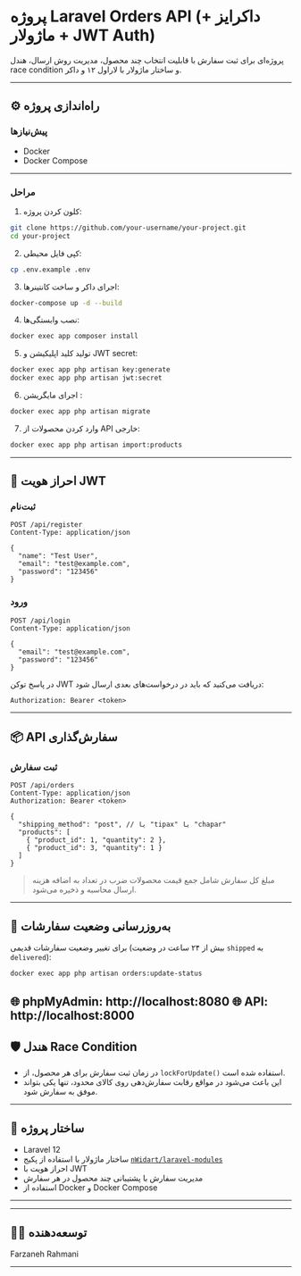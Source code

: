 # پروژه Laravel Orders API (داکرایز + ماژولار + JWT Auth)

پروژه‌ای برای ثبت سفارش با قابلیت انتخاب چند محصول، مدیریت روش ارسال، هندل race condition و ساختار ماژولار با لاراول ۱۲ و داکر.

---

## ⚙️ راه‌اندازی پروژه

### پیش‌نیازها

- Docker
- Docker Compose

---

### مراحل

1. کلون کردن پروژه:

```bash
git clone https://github.com/your-username/your-project.git
cd your-project
```

2. کپی فایل محیطی:

```bash
cp .env.example .env
```

3. اجرای داکر و ساخت کانتینرها:

```bash
docker-compose up -d --build
```

4. نصب وابستگی‌ها:

```bash
docker exec app composer install
```

5. تولید کلید اپلیکیشن و JWT secret:

```bash
docker exec app php artisan key:generate
docker exec app php artisan jwt:secret
```

6. اجرای مایگریشن :

```bash
docker exec app php artisan migrate
```

7. وارد کردن محصولات از API خارجی:

```bash
docker exec app php artisan import:products
```

---

## 🔐 احراز هویت JWT

### ثبت‌نام

```http
POST /api/register
Content-Type: application/json

{
  "name": "Test User",
  "email": "test@example.com",
  "password": "123456"
}
```

### ورود

```http
POST /api/login
Content-Type: application/json

{
  "email": "test@example.com",
  "password": "123456"
}
```

در پاسخ توکن JWT دریافت می‌کنید که باید در درخواست‌های بعدی ارسال شود:

```
Authorization: Bearer <token>
```

---

## 📦 API سفارش‌گذاری

### ثبت سفارش

```http
POST /api/orders
Content-Type: application/json
Authorization: Bearer <token>

{
  "shipping_method": "post", // یا "tipax" یا "chapar"
  "products": [
    { "product_id": 1, "quantity": 2 },
    { "product_id": 3, "quantity": 1 }
  ]
}
```

> مبلغ کل سفارش شامل جمع قیمت محصولات ضرب در تعداد به اضافه هزینه ارسال محاسبه و ذخیره می‌شود.

---

## 🔄 به‌روزرسانی وضعیت سفارشات

برای تغییر وضعیت سفارشات قدیمی (بیش از ۲۴ ساعت در وضعیت `shipped` به `delivered`):

```bash
docker exec app php artisan orders:update-status
```
🌐 phpMyAdmin: http://localhost:8080
🌐 API: http://localhost:8000
---

## 🛡️ هندل Race Condition

- در زمان ثبت سفارش برای هر محصول، از `lockForUpdate()` استفاده شده است.
- این باعث می‌شود در مواقع رقابت سفارش‌دهی روی کالای محدود، تنها یکی بتواند موفق به سفارش شود.

---

## 🧱 ساختار پروژه

- Laravel 12
- ساختار ماژولار با استفاده از پکیج [`nWidart/laravel-modules`](https://github.com/nWidart/laravel-modules)
- احراز هویت با JWT
- مدیریت سفارش با پشتیبانی چند محصول در هر سفارش
- استفاده از Docker و Docker Compose

---

---

## 🧑‍💻 توسعه‌دهنده

Farzaneh Rahmani

---
